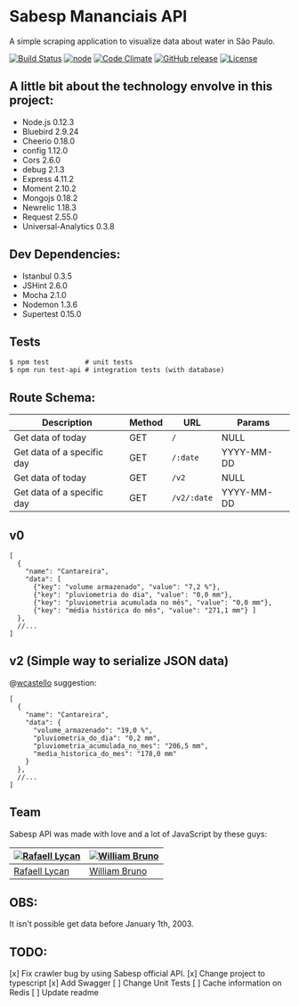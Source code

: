 # Sabesp Mananciais API
A simple scraping application to visualize data about water in São Paulo.

[![Build Status](https://travis-ci.org/rafaell-lycan/sabesp-mananciais-api.svg?branch=master)](https://travis-ci.org/rafaell-lycan/sabesp-mananciais-api)
[![node](https://img.shields.io/badge/node-0.12.3-brightgreen.svg)]()
[![Code Climate](https://codeclimate.com/github/rafaell-lycan/sabesp-mananciais-api/badges/gpa.svg)](https://codeclimate.com/github/rafaell-lycan/sabesp-mananciais-api)
[![GitHub release](https://img.shields.io/github/release/rafaell-lycan/sabesp-mananciais-api.svg)]()
[![License](http://img.shields.io/:license-mit-blue.svg)](https://github.com/rafaell-lycan/sabesp-mananciais-api/blob/master/LICENSE)


## A little bit about the technology envolve in this project:
- Node.js 0.12.3
- Bluebird 2.9.24
- Cheerio 0.18.0
- config 1.12.0
- Cors 2.6.0
- debug 2.1.3
- Express 4.11.2
- Moment 2.10.2
- Mongojs 0.18.2
- Newrelic 1.18.3
- Request 2.55.0
- Universal-Analytics 0.3.8


## Dev Dependencies:
- Istanbul 0.3.5
- JSHint 2.6.0
- Mocha 2.1.0
- Nodemon 1.3.6
- Supertest 0.15.0

## Tests
```
$ npm test         # unit tests
$ npm run test-api # integration tests (with database)
```

## Route Schema:
| Description                | Method | URL         | Params     |
| -------------------------- | ------ | ----------- | ---------- |
| Get data of today          | GET    | `/`         | NULL       |
| Get data of a specific day | GET    | `/:date`    | YYYY-MM-DD |
| Get data of today          | GET    | `/v2`       | NULL       |
| Get data of a specific day | GET    | `/v2/:date` | YYYY-MM-DD |

## v0
```
[
  {
    "name": "Cantareira",
    "data": [
      {"key": "volume armazenado", "value": "7,2 %"},
      {"key": "pluviometria do dia", "value": "0,0 mm"},
      {"key": "pluviometria acumulada no mês", "value": "0,0 mm"},
      {"key": "média histórica do mês", "value": "271,1 mm"} ]
  },
  //...
]
```

## v2 (Simple way to serialize JSON data)
@[wcastello](https://github.com/wcastello) suggestion:
```
[
  {
    "name": "Cantareira",
    "data": {
      "volume_armazenado": "19,0 %",
      "pluviometria_do_dia": "0,2 mm",
      "pluviometria_acumulada_no_mes": "206,5 mm",
      "media_historica_do_mes": "178,0 mm"
    }
  },
  //...
]
```

## Team

Sabesp API was made with love and a lot of JavaScript by these guys:

| [![Rafaell Lycan](https://avatars2.githubusercontent.com/u/1516450?v=3&s=70)](http://rafaell-lycan.github.io) | [![William Bruno](https://avatars2.githubusercontent.com/u/1443932?v=3&s=70)](http://wbruno.com.br) |
| ------------------------------------------------------------------------------------------------------------- | --------------------------------------------------------------------------------------------------- |
| [Rafaell Lycan](http://rafaell-lycan.github.io)                                                               | [William Bruno](http://wbruno.com.br)                                                               |

## OBS:
It isn't possible get data before January 1th, 2003.

## TODO:

[x] Fix crawler bug by using Sabesp official API.
[x] Change project to typescript
[x] Add Swagger
[ ] Change Unit Tests
[ ] Cache information on Redis
[ ] Update readme
